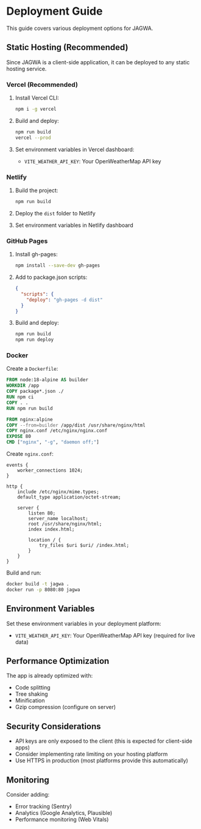 # Deployment Guide

This guide covers various deployment options for JAGWA.

## Static Hosting (Recommended)

Since JAGWA is a client-side application, it can be deployed to any static hosting service.

### Vercel (Recommended)

1. Install Vercel CLI:
   ```bash
   npm i -g vercel
   ```

2. Build and deploy:
   ```bash
   npm run build
   vercel --prod
   ```

3. Set environment variables in Vercel dashboard:
   - `VITE_WEATHER_API_KEY`: Your OpenWeatherMap API key

### Netlify

1. Build the project:
   ```bash
   npm run build
   ```

2. Deploy the `dist` folder to Netlify
3. Set environment variables in Netlify dashboard

### GitHub Pages

1. Install gh-pages:
   ```bash
   npm install --save-dev gh-pages
   ```

2. Add to package.json scripts:
   ```json
   {
     "scripts": {
       "deploy": "gh-pages -d dist"
     }
   }
   ```

3. Build and deploy:
   ```bash
   npm run build
   npm run deploy
   ```

### Docker

Create a `Dockerfile`:

```dockerfile
FROM node:18-alpine AS builder
WORKDIR /app
COPY package*.json ./
RUN npm ci
COPY . .
RUN npm run build

FROM nginx:alpine
COPY --from=builder /app/dist /usr/share/nginx/html
COPY nginx.conf /etc/nginx/nginx.conf
EXPOSE 80
CMD ["nginx", "-g", "daemon off;"]
```

Create `nginx.conf`:

```nginx
events {
    worker_connections 1024;
}

http {
    include /etc/nginx/mime.types;
    default_type application/octet-stream;

    server {
        listen 80;
        server_name localhost;
        root /usr/share/nginx/html;
        index index.html;

        location / {
            try_files $uri $uri/ /index.html;
        }
    }
}
```

Build and run:
```bash
docker build -t jagwa .
docker run -p 8080:80 jagwa
```

## Environment Variables

Set these environment variables in your deployment platform:

- `VITE_WEATHER_API_KEY`: Your OpenWeatherMap API key (required for live data)

## Performance Optimization

The app is already optimized with:
- Code splitting
- Tree shaking
- Minification
- Gzip compression (configure on server)

## Security Considerations

- API keys are only exposed to the client (this is expected for client-side apps)
- Consider implementing rate limiting on your hosting platform
- Use HTTPS in production (most platforms provide this automatically)

## Monitoring

Consider adding:
- Error tracking (Sentry)
- Analytics (Google Analytics, Plausible)
- Performance monitoring (Web Vitals)